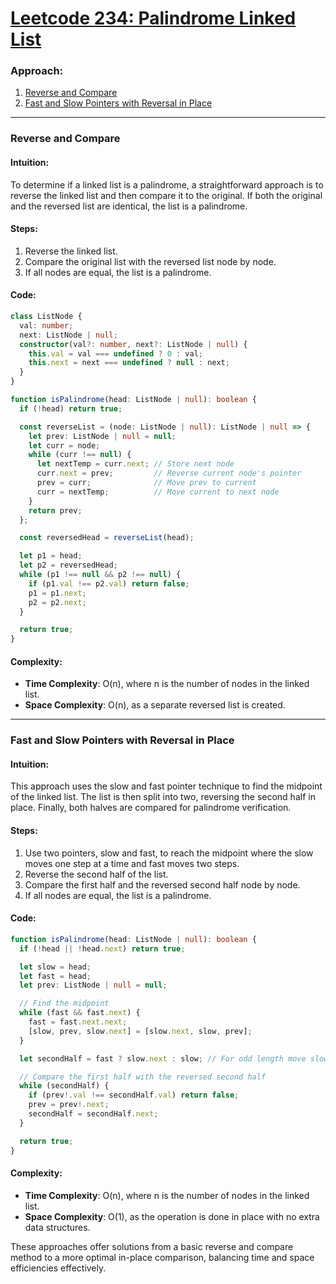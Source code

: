 # [Leetcode 234: Palindrome Linked List](https://leetcode.com/problems/palindrome-linked-list/)

### Approach:
1. [Reverse and Compare](#reverse-and-compare)
2. [Fast and Slow Pointers with Reversal in Place](#fast-and-slow-pointers-with-reversal-in-place)

---

### Reverse and Compare

#### Intuition:
To determine if a linked list is a palindrome, a straightforward approach is to reverse the linked list and then compare it to the original. If both the original and the reversed list are identical, the list is a palindrome.

#### Steps:
1. Reverse the linked list.
2. Compare the original list with the reversed list node by node.
3. If all nodes are equal, the list is a palindrome.

#### Code:
```typescript
class ListNode {
  val: number;
  next: ListNode | null;
  constructor(val?: number, next?: ListNode | null) {
    this.val = val === undefined ? 0 : val;
    this.next = next === undefined ? null : next;
  }
}

function isPalindrome(head: ListNode | null): boolean {
  if (!head) return true;

  const reverseList = (node: ListNode | null): ListNode | null => {
    let prev: ListNode | null = null;
    let curr = node;
    while (curr !== null) {
      let nextTemp = curr.next; // Store next node
      curr.next = prev;         // Reverse current node's pointer
      prev = curr;              // Move prev to current
      curr = nextTemp;          // Move current to next node
    }
    return prev;
  };

  const reversedHead = reverseList(head);

  let p1 = head;
  let p2 = reversedHead;
  while (p1 !== null && p2 !== null) {
    if (p1.val !== p2.val) return false;
    p1 = p1.next;
    p2 = p2.next;
  }

  return true;
}
```

#### Complexity:
- **Time Complexity**: O(n), where n is the number of nodes in the linked list.
- **Space Complexity**: O(n), as a separate reversed list is created.

---

### Fast and Slow Pointers with Reversal in Place

#### Intuition:
This approach uses the slow and fast pointer technique to find the midpoint of the linked list. The list is then split into two, reversing the second half in place. Finally, both halves are compared for palindrome verification.

#### Steps:
1. Use two pointers, slow and fast, to reach the midpoint where the slow moves one step at a time and fast moves two steps.
2. Reverse the second half of the list.
3. Compare the first half and the reversed second half node by node.
4. If all nodes are equal, the list is a palindrome.

#### Code:
```typescript
function isPalindrome(head: ListNode | null): boolean {
  if (!head || !head.next) return true;

  let slow = head;
  let fast = head;
  let prev: ListNode | null = null;

  // Find the midpoint
  while (fast && fast.next) {
    fast = fast.next.next;
    [slow, prev, slow.next] = [slow.next, slow, prev];
  }

  let secondHalf = fast ? slow.next : slow; // For odd length move slow one step further

  // Compare the first half with the reversed second half
  while (secondHalf) {
    if (prev!.val !== secondHalf.val) return false;
    prev = prev!.next;
    secondHalf = secondHalf.next;
  }

  return true;
}
```

#### Complexity:
- **Time Complexity**: O(n), where n is the number of nodes in the linked list.
- **Space Complexity**: O(1), as the operation is done in place with no extra data structures.

These approaches offer solutions from a basic reverse and compare method to a more optimal in-place comparison, balancing time and space efficiencies effectively.

